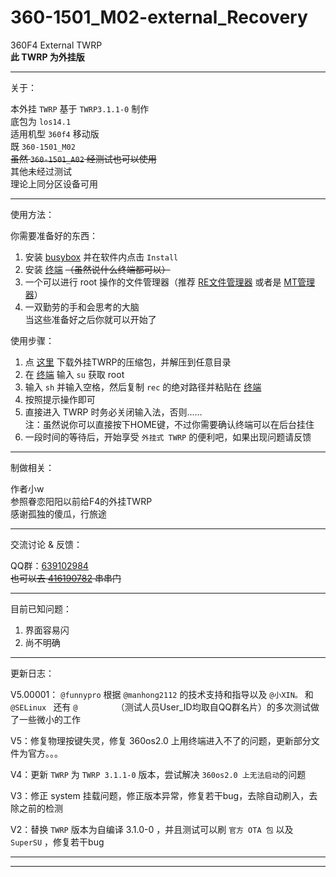 # 360-1501_M02-external_Recovery



360F4 External TWRP  
**此 TWRP 为外挂版**  

___

关于：  
  
本外挂 `TWRP` 基于 `TWRP3.1.1-0` 制作  
底包为 `los14.1`  
适用机型 `360f4` 移动版  
既 `360-1501_M02`  
<STRIKE>虽然 `360-1501_A02` 经测试也可以使用</STRIKE>  
其他未经过测试  
理论上同分区设备可用  

___

使用方法：  
  
  
你需要准备好的东西：  
  
1. 安装 [busybox][meefik/busybox] 并在软件内点击 `Install`  
2. 安装 [终端][zt515/Ansole] <STRIKE>（虽然说什么终端都可以）</STRIKE>  
3. 一个可以进行 root 操作的文件管理器（推荐 [RE文件管理器][speedsoftware/rootexplorer] 或者是 [MT管理器][bin/mtfileManager]）  
4. 一双勤劳的手和会思考的大脑  
当这些准备好之后你就可以开始了  



使用步骤：  
  
1. 点 [这里][External-Recovery_Download] 下载外挂TWRP的压缩包，并解压到任意目录  
2. 在 [终端][zt515/Ansole] 输入 `su` 获取 root  
3. 输入 `sh` 并输入空格，然后复制 `rec` 的绝对路径并粘贴在 [终端][zt515/Ansole]  
4. 按照提示操作即可  
5. 直接进入 TWRP 时务必关闭输入法，否则……  
注：虽然说你可以直接按下HOME键，不过你需要确认终端可以在后台挂住
6. 一段时间的等待后，开始享受 `外挂式 TWRP` 的便利吧，如果出现问题请反馈  



___

制做相关：  
  
作者小w  
参照眷恋阳阳以前给F4的外挂TWRP  
感谢孤独的傻瓜，行旅途  

___

交流讨论 & 反馈：  
  
QQ群：[639102984][QQqun]  
<s>也可以去 [416190782][QQqun2] 串串门</s>  

___

目前已知问题：  
  
1. 界面容易闪  
3. 尚不明确  

___

更新日志：  
  
V5.00001： `@funnypro` 根据 `@manhong2112` 的技术支持和指导以及 `@小XIN。` 和 `@SELinux ` 还有 `@        ` （测试人员User_ID均取自QQ群名片）的多次测试做了一些微小的工作  
  
V5：修复物理按键失灵，修复 360os2.0 上用终端进入不了的问题，更新部分文件为官方。。。  
  
V4：更新 `TWRP` 为 `TWRP 3.1.1-0` 版本，尝试解决 `360os2.0 上无法启动`的问题  
  
V3：修正 system 挂载问题，修正版本异常，修复若干bug，去除自动刷入，去除之前的检测  
  
V2：替换 `TWRP` 版本为自编译 3.1.0-0 ，并且测试可以刷 `官方 OTA 包` 以及 `SuperSU` ，修复若干bug  

___
*******************
[External-Recovery_Download]:https://github.com/rote66/1501_M02-external_Recovery/releases
[funnypro/3mptros]:https://github.com/funnypro/360f4
[meefik/busybox]:https://github.com/meefik/busybox/releases
[zt515/Ansole]:http://www.coolapk.com/apk/com.romide.terminal
[topjohnwu/Magisk]:https://github.com/topjohnwu/MagiskManager/releases
[bin/mtfileManager]:http://www.coolapk.com/apk/bin.mt.plus
[speedsoftware/rootexplorer]:http://www.coolapk.com/apk/com.speedsoftware.rootexplorer
[QQqun]:https://jq.qq.com/?_wv=1027&k=5xTl0HJ
[QQqun2]:https://jq.qq.com/?_wv=1027&k=5EqB7ph
